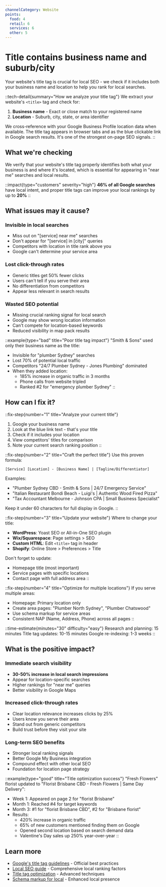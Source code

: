 ```yaml
---
channelCategory: Website
points:
  food: 4
  retail: 6
  services: 6
  other: 5
---
```


# Title contains business name and suburb/city

Your website's title tag is crucial for local SEO - we check if it includes both your business name and location to help you rank for local searches.

::tech-detail{summary="How we analyze your title tag"}
We extract your website's `<title>` tag and check for:
1. **Business name** - Exact or close match to your registered name
2. **Location** - Suburb, city, state, or area identifier

We cross-reference with your Google Business Profile location data when available. The title tag appears in browser tabs and as the blue clickable link in Google search results. It's one of the strongest on-page SEO signals.
::

## What we're checking

We verify that your website's title tag properly identifies both what your business is and where it's located, which is essential for appearing in "near me" searches and local results.

::impact{type="customers" severity="high"}
**46% of all Google searches** have local intent, and proper title tags can improve your local rankings by up to **20%**
::

## What issues may it cause?

### Invisible in local searches
- Miss out on "[service] near me" searches
- Don't appear for "[service] in [city]" queries
- Competitors with location in title rank above you
- Google can't determine your service area

### Lost click-through rates
- Generic titles get 50% fewer clicks
- Users can't tell if you serve their area
- No differentiation from competitors
- Appear less relevant in search results

### Wasted SEO potential
- Missing crucial ranking signal for local search
- Google may show wrong location information
- Can't compete for location-based keywords
- Reduced visibility in map pack results

::example{type="bad" title="Poor title tag impact"}
"Smith & Sons" used only their business name as the title:
- Invisible for "plumber Sydney" searches
- Lost 70% of potential local traffic
- Competitors "24/7 Plumber Sydney - Jones Plumbing" dominated
- When they added location: 
  - 185% increase in organic traffic in 3 months
  - Phone calls from website tripled
  - Ranked #2 for "emergency plumber Sydney"
::

## How can I fix it?

::fix-step{number="1" title="Analyze your current title"}
1. Google your business name
2. Look at the blue link text - that's your title
3. Check if it includes your location
4. View competitors' titles for comparison
5. Note your current search ranking position
::

::fix-step{number="2" title="Craft the perfect title"}
Use this proven formula:
```
[Service] [Location] - [Business Name] | [Tagline/Differentiator]
```

Examples:
- "Plumber Sydney CBD - Smith & Sons | 24/7 Emergency Service"
- "Italian Restaurant Bondi Beach - Luigi's | Authentic Wood Fired Pizza"
- "Tax Accountant Melbourne - Johnson CPA | Small Business Specialist"

Keep it under 60 characters for full display in Google.
::

::fix-step{number="3" title="Update your website"}
Where to change your title:
- **WordPress**: Yoast SEO or All-in-One SEO plugin
- **Wix/Squarespace**: Page settings > SEO
- **Custom HTML**: Edit `<title>` tag in header
- **Shopify**: Online Store > Preferences > Title

Don't forget to update:
- Homepage title (most important)
- Service pages with specific locations
- Contact page with full address area
::

::fix-step{number="4" title="Optimize for multiple locations"}
If you serve multiple areas:
- Homepage: Primary location only
- Create area pages: "Plumber North Sydney", "Plumber Chatswood"
- Use schema markup for service areas
- Consistent NAP (Name, Address, Phone) across all pages
::

::time-estimate{minutes="30" difficulty="easy"}
Research and planning: 15 minutes
Title tag updates: 10-15 minutes
Google re-indexing: 1-3 weeks
::

## What is the positive impact?

### Immediate search visibility
- **30-50% increase in local search impressions**
- Appear for location-specific searches
- Higher rankings for "near me" queries
- Better visibility in Google Maps

### Increased click-through rates
- Clear location relevance increases clicks by 25%
- Users know you serve their area
- Stand out from generic competitors
- Build trust before they visit your site

### Long-term SEO benefits
- Stronger local ranking signals
- Better Google My Business integration
- Compound effect with other local SEO
- Foundation for location page strategy

::example{type="good" title="Title optimization success"}
"Fresh Flowers" florist updated to "Florist Brisbane CBD - Fresh Flowers | Same Day Delivery":
- Week 1: Appeared on page 2 for "florist Brisbane"
- Month 1: Reached #4 for target keywords
- Month 3: #1 for "florist Brisbane CBD", #2 for "Brisbane florist"
- Results:
  - 420% increase in organic traffic
  - 65% of new customers mentioned finding them on Google
  - Opened second location based on search demand data
  - Valentine's Day sales up 250% year-over-year
::

## Learn more

- [Google's title tag guidelines](https://developers.google.com/search/docs/appearance/title-link) - Official best practices
- [Local SEO guide](https://moz.com/learn/seo/local) - Comprehensive local ranking factors
- [Title tag optimization](https://ahrefs.com/blog/title-tag-seo/) - Advanced techniques
- [Schema markup for local](https://schema.org/LocalBusiness) - Enhanced local presence 